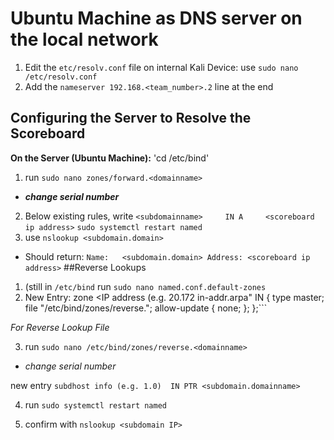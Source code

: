 # **Ubuntu Machine as DNS server on the local network**
1. Edit the `etc/resolv.conf` file on internal Kali Device: use `sudo nano /etc/resolv.conf`
2. Add the `nameserver 192.168.<team_number>.2` line at the end
## Configuring the Server to Resolve the Scoreboard
**On the Server (Ubuntu Machine):** 'cd /etc/bind'
1. run `sudo nano zones/forward.<domainname>`
  - **_change serial number_**
2. Below existing rules, write `<subdomainname>     IN A     <scoreboard ip address>`
`sudo systemctl restart named`
4. use `nslookup <subdomain.domain>`
  - Should return: ```Name:   <subdomain.domain>
                      Address: <scoreboard ip address>```
##Reverse Lookups
1. (still in `/etc/bind` run `sudo nano named.conf.default-zones`
2. New Entry:
zone <IP address (e.g. 20.172 in-addr.arpa" IN {
      type master;
      file "/etc/bind/zones/reverse.<domainname>";
      allow-update { none; };
   };```

_For Reverse Lookup File_

3. run `sudo nano /etc/bind/zones/reverse.<domainname>`
  - *_change serial number_*

new entry `subdhost info (e.g. 1.0)  IN PTR <subdomain.domainname>`

4. run `sudo systemctl restart named`

5. confirm with `nslookup <subdomain IP>`
